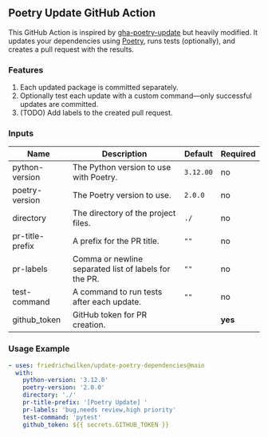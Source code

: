 ## Poetry Update GitHub Action

This GitHub Action is inspired by [gha-poetry-update](https://github.com/fuzzylabs/gha-poetry-update) but heavily modified. It updates your dependencies using [Poetry](https://python-poetry.org/), runs tests (optionally), and creates a pull request with the results.

### Features

1. Each updated package is committed separately.
2. Optionally test each update with a custom command—only successful updates are committed.
3. (TODO) Add labels to the created pull request.

### Inputs

| Name              | Description                                                        | Default     | Required   |
|-------------------|--------------------------------------------------------------------|-------------|------------|
| python-version    | The Python version to use with Poetry.                             | `3.12.00`   | no         |
| poetry-version    | The Poetry version to use.                                         | `2.0.0`     | no         |
| directory         | The directory of the project files.                                | `./`        | no         |
| pr-title-prefix   | A prefix for the PR title.                                         | `""`        | no         |
| pr-labels         | Comma or newline separated list of labels for the PR.              | `""`      | no         |
| test-command      | A command to run tests after each update.                          | `""`        | no         |
| github_token      | GitHub token for PR creation.                                      |             | **yes**    |

### Usage Example

```yaml
- uses: friedrichwilken/update-poetry-dependencies@main
  with:
    python-version: '3.12.0'
    poetry-version: '2.0.0'
    directory: './'
    pr-title-prefix: '[Poetry Update] '
    pr-labels: 'bug,needs review,high priority'
    test-command: 'pytest'
    github_token: ${{ secrets.GITHUB_TOKEN }}
